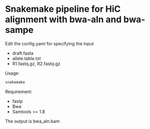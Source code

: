 # Snakemake pipeline for HiC alignment with bwa-aln and bwa-sampe

Edit the config.yaml for specifying the input

- draft.fasta
- allele.table.txt
- R1.fastq.gz, R2.fastq.gz

Usage:

```bash
snakemake 
```

Requirement:

- fastp
- Bwa
- Samtools >= 1.8

The output is bwa_aln.bam
